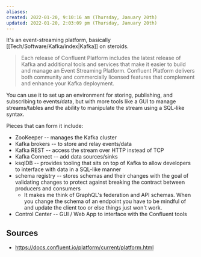 ```yaml
---
aliases: 
created: 2022-01-20, 9:10:16 am (Thursday, January 20th)
updated: 2022-01-20, 2:03:09 pm (Thursday, January 20th)
---
```

It's an event-streaming platform, basically [[Tech/Software/Kafka/index|Kafka]] on steroids.

> Each release of Confluent Platform includes the latest release of Kafka and additional tools and services that make it easier to build and manage an Event Streaming Platform. Confluent Platform delivers both community and commercially licensed features that complement and enhance your Kafka deployment.

You can use it to set up an environment for storing, publishing, and subscribing to events/data, but with more tools like a GUI to manage streams/tables and the ability to manipulate the stream using a SQL-like syntax.

Pieces that can form it include:
- ZooKeeper -- manages the Kafka cluster
- Kafka brokers -- to store and relay events/data
- Kafka REST -- access the stream over HTTP instead of TCP
- Kafka Connect -- add data sources/sinks
- ksqlDB -- provides tooling that sits on top of Kafka to allow developers to interface with data in a SQL-like manner
- schema registry -- stores schemas and their changes with the goal of validating changes to protect against breaking the contract between producers and consumers
    - It makes me think of GraphQL's federation and API schemas. When you change the schema of an endpoint you have to be mindful of and update the client too or else things just won't work.
- Control Center -- GUI / Web App to interface with the Confluent tools
## Sources
- https://docs.confluent.io/platform/current/platform.html